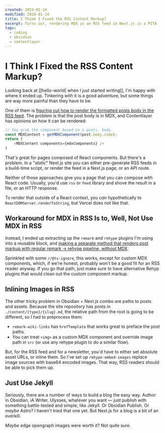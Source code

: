 ```yaml
---
created: 2024-01-14
modified: 2024-01-14
title: I Think I Fixed the RSS Content Markup?
excerpt: Turns out, rendering MDX in an RSS feed in Next.js is a PITA
tags:
  - coding
  - obsidian
  - contentlayer
---
```

# I Think I Fixed the RSS Content Markup?

Looking back at [[hello-world| when I just started writing]], I'm happy with where it ended up. Tinkering with it is a good adventure, but some things are way more painful than they have to be.

One of them is [figuring out how to render the formatted posts body in the RSS feed](https://twitter.com/pepicrft/status/1743955508552257862). The problem is that the post body is in MDX, and Contentlayer has opinions on how it can be rendered:

```js
// You grab the component based on a posts. body.
const MDXContent = getMDXComponent(post.body.code);
return (
    <MDXContent components={mdxComponents} />
)
```


That's great for pages composed of React components. But there's a problem. In a "_static_" Next.js site you can either pre-generate RSS feeds in a build-time script, or render the feed in a Next.js page, or an API route.

Neither of those approaches give you  a page that you can compose with React code.  Usually, you'd use `rss` or `feed` library and shove the result in a file, or an HTTP response.

To render that outside of a React context, you _can_ hypothetically to `ReactDOMServer.renderToString`, but Vercel does not like that.

## Workaround for MDX in RSS Is to, Well, Not Use MDX in RSS

Instead, I ended up extracting up the `remark` and `rehype` plugins I'm using into a reusable block, and [making a separate method that renders post markup with regular remark → rehype pipeline, without MDX](https://github.com/natikgadzhi/respawn-io/blob/f2b2881914ec592ac6a3c8bbd2de8a4b63bf2cbb/lib/markdownToHTML.ts).

Sprinkled with some `//@ts-ignore`, this works, except for custom MDX components, which, if we're honest, probably won't be a good fit for an RSS reader anyway. If you go that path, just make sure to have alternative Rehyp plugins that would clean out the custom component markup.

## Inlining Images in RSS

The other tricky problem in Obsidian + Next.js combo are paths to posts and assets. Because the site repository has posts in `./content/{type}/{slug}.md`, the relative path from the root is going to be different, so I had to preprocess them:
- `remark-wiki-links` has `hrefTemplate` that works great to preface the post paths.
- You can treat `<img>` as a custom MDX component and override image path in `src` (or use any rehype plugin to do a similar flow).

But, for the RSS feed and for a newsletter, you'd have to either set absolute asset URLs, or inline them. So I've set up `rehype-embed-images` replace image sources with base64 encoded images. That way, RSS readers should be able to pick them up.

## Just Use Jekyll

Seriously, there are a number of ways to build a blog the easy way. Author in Obsidian, iA Writer, Ulysses, whatever you want — just publish with something battle-tested and simple, like Jekyll. Or Obsidian Publish. Or _maybe_ Astro? I haven't tried that one yet. But Next.js for a blog is a bit of an overkill.

_Maybe_ edge opengraph images were worth it? Not quite sure.

